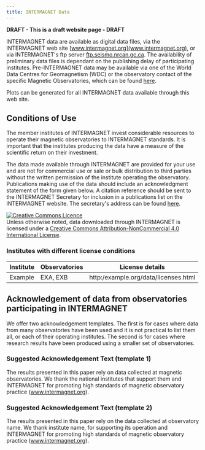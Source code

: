 ```yaml
---
title: INTERMAGNET Data
---
```


**DRAFT - This is a draft website page - DRAFT**

INTERMAGNET data are available as digital data files, via the INTERMAGNET web site [www.intermagnet.org](www.intermagnet.org), or via INTERMAGNET's ftp server [ftp.seismo.nrcan.gc.ca](ftp://ftp.seismo.nrcan.gc.ca). The availability of preliminary data files is dependant on the publishing delay of participating institutes. Pre-INTERMAGNET data may be available via one of the World Data Centres for Geomagnetism (WDC) or the observatory contact of the specific Magnetic Observatories, which can be found [here](http://www.intermagnet.org/imos/imotblobs-eng.php).

Plots can be generated for all INTERMAGNET data available through this web site.

## Conditions of Use

The member institutes of INTERMAGNET invest considerable resources to operate their magnetic observatories to INTERMAGNET standards. It is important that the institutes producing the data have a measure of the scientific return on their investment.

The data made available through INTERMAGNET are provided for your use and are not for commercial use or sale or bulk distribution to third parties without the written permission of the institute operating the observatory. Publications making use of the data should include an acknowledgment statement of the form given below. A citation reference should be sent to the INTERMAGNET Secretary for inclusion in a publications list on the INTERMAGNET website. The secretary's address can be found [here](http://www.intermagnet.org/structops-eng.php).

<!-- This section copied from Creative Commons - please don't change -->
<a rel="license" href="http://creativecommons.org/licenses/by-nc/4.0/"><img alt="Creative Commons Licence" style="border-width:0" src="https://i.creativecommons.org/l/by-nc/4.0/88x31.png" /></a><br />Unless otherwise noted, data downloaded through INTERMAGNET is licensed under a <a rel="license" href="http://creativecommons.org/licenses/by-nc/4.0/">Creative Commons Attribution-NonCommercial 4.0 International License</a>.

### Institutes with different license conditions

| Institute | Observatories | License details                      |
| --------- | ------------- | ---------------                      |
| Example   | EXA, EXB      | http:/example.org/data/licenses.html |

## Acknowledgement of data from observatories participating in INTERMAGNET

We offer two acknowledgement templates. The first is for cases where data from many observatories have been used and it is not practical to list them all, or each of their operating institutes. The second is for cases where research results have been produced using a smaller set of observatories.

### Suggested Acknowledgement Text (template 1)

The results presented in this paper rely on data collected at magnetic observatories. We thank the national institutes that support them and INTERMAGNET for promoting high standards of magnetic observatory practice (www.intermagnet.org).

### Suggested Acknowledgement Text (template 2)

The results presented in this paper rely on the data collected at observatory name. We thank institute name, for supporting its operation and INTERMAGNET for promoting high standards of magnetic observatory practice (www.intermagnet.org).
